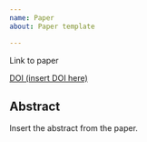 ```yaml
---
name: Paper
about: Paper template

---
```


Link to paper

[DOI (insert DOI here)](https://doi.org/)

## Abstract

Insert the abstract from the paper.

